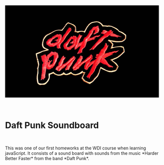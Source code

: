<p align="center">
  <a href="http://anacgbarreto.com/daft-punk-soundboard/">
    <img src="daftpunk.jpg" width="546">
  </a>
</p>
<br>

# Daft Punk Soundboard

<br>
<p>This was one of our first homeworks at the WDI course when learning javaScript. It consists of a sound board with sounds from the music *Harder Better Faster* from the band *Daft Punk*.</p>
